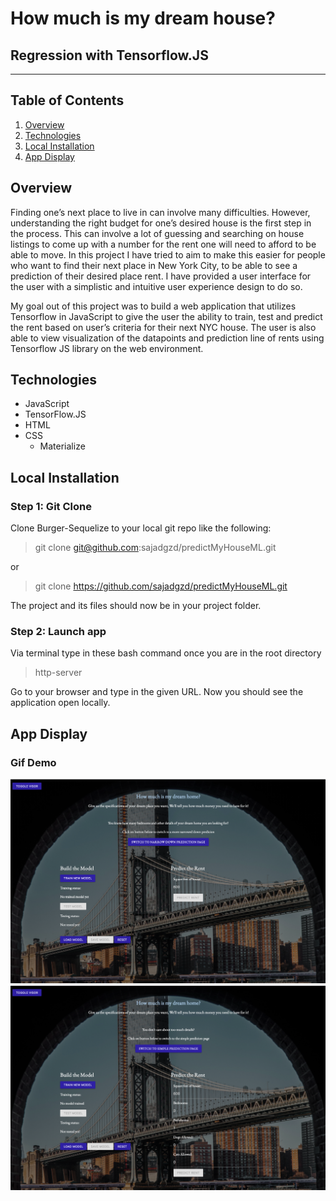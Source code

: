 # How much is my dream house?
## Regression with Tensorflow.JS
----------
## Table of Contents 
1. [Overview](#overview)
2. [Technologies](#technologies)
3. [Local Installation](#installation)
4. [App Display](#display)

<a name="overview"></a>
## Overview
Finding one’s next place to live in can involve many difficulties. However, understanding the right budget for one’s desired house is the first step in the process. This can involve a lot of guessing and searching on house listings to come up with a number for the rent one will need to afford to be able to move. In this project I have tried to aim to make this easier for people who want to find their next place in New York City, to be able to see a prediction of their desired place rent. I have provided a user interface for the user with a simplistic and intuitive user experience design to do so.  

My goal out of this project was to build a web application that utilizes Tensorflow in JavaScript to give the user the ability to train, test and predict the rent based on user’s criteria for their next NYC house. The user is also able to view visualization of the datapoints and prediction line of rents using Tensorflow JS library on the web environment.

<a name="technologies"></a>
## Technologies
 * JavaScript
 * TensorFlow.JS
 * HTML
 * CSS
    * Materialize

<a name="installation"></a>
## Local Installation
### Step 1: Git Clone
Clone Burger-Sequelize to your local git repo like the following:
> git clone git@github.com:sajadgzd/predictMyHouseML.git

or

> git clone https://github.com/sajadgzd/predictMyHouseML.git

The project and its files should now be in your project folder.

### Step 2: Launch app 
Via terminal type in these bash command once you are in the root directory 

> http-server 

Go to your browser and type in the given URL. Now you should see the application open locally.

<a name="display"></a>
## App Display
### Gif Demo
![Page 1](assets/img/userInterface1.png)
![Page 2](assets/img/userInterface2.png)